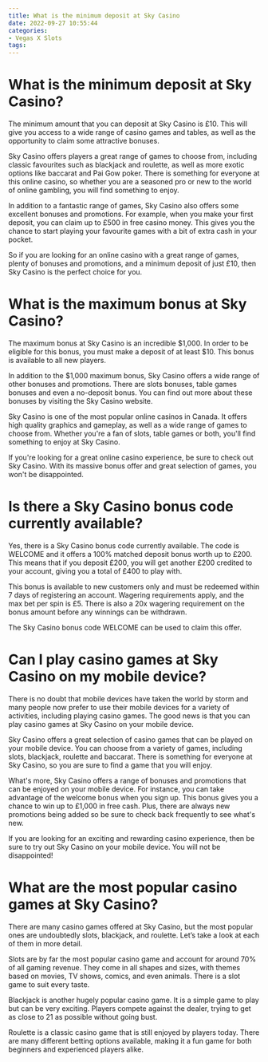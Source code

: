 ```yaml
---
title: What is the minimum deposit at Sky Casino
date: 2022-09-27 10:55:44
categories:
- Vegas X Slots
tags:
---
```



#  What is the minimum deposit at Sky Casino?

The minimum amount that you can deposit at Sky Casino is £10. This will give you access to a wide range of casino games and tables, as well as the opportunity to claim some attractive bonuses.

Sky Casino offers players a great range of games to choose from, including classic favourites such as blackjack and roulette, as well as more exotic options like baccarat and Pai Gow poker. There is something for everyone at this online casino, so whether you are a seasoned pro or new to the world of online gambling, you will find something to enjoy.

In addition to a fantastic range of games, Sky Casino also offers some excellent bonuses and promotions. For example, when you make your first deposit, you can claim up to £500 in free casino money. This gives you the chance to start playing your favourite games with a bit of extra cash in your pocket.

So if you are looking for an online casino with a great range of games, plenty of bonuses and promotions, and a minimum deposit of just £10, then Sky Casino is the perfect choice for you.

#  What is the maximum bonus at Sky Casino?

The maximum bonus at Sky Casino is an incredible $1,000. In order to be eligible for this bonus, you must make a deposit of at least $10. This bonus is available to all new players.

In addition to the $1,000 maximum bonus, Sky Casino offers a wide range of other bonuses and promotions. There are slots bonuses, table games bonuses and even a no-deposit bonus. You can find out more about these bonuses by visiting the Sky Casino website.

Sky Casino is one of the most popular online casinos in Canada. It offers high quality graphics and gameplay, as well as a wide range of games to choose from. Whether you're a fan of slots, table games or both, you'll find something to enjoy at Sky Casino.

If you're looking for a great online casino experience, be sure to check out Sky Casino. With its massive bonus offer and great selection of games, you won't be disappointed.

#  Is there a Sky Casino bonus code currently available?

Yes, there is a Sky Casino bonus code currently available. The code is WELCOME and it offers a 100% matched deposit bonus worth up to £200. This means that if you deposit £200, you will get another £200 credited to your account, giving you a total of £400 to play with.

This bonus is available to new customers only and must be redeemed within 7 days of registering an account. Wagering requirements apply, and the max bet per spin is £5. There is also a 20x wagering requirement on the bonus amount before any winnings can be withdrawn. 

The Sky Casino bonus code WELCOME can be used to claim this offer.

#  Can I play casino games at Sky Casino on my mobile device?

There is no doubt that mobile devices have taken the world by storm and many people now prefer to use their mobile devices for a variety of activities, including playing casino games. The good news is that you can play casino games at Sky Casino on your mobile device.

Sky Casino offers a great selection of casino games that can be played on your mobile device. You can choose from a variety of games, including slots, blackjack, roulette and baccarat. There is something for everyone at Sky Casino, so you are sure to find a game that you will enjoy.

What's more, Sky Casino offers a range of bonuses and promotions that can be enjoyed on your mobile device. For instance, you can take advantage of the welcome bonus when you sign up. This bonus gives you a chance to win up to £1,000 in free cash. Plus, there are always new promotions being added so be sure to check back frequently to see what's new.

If you are looking for an exciting and rewarding casino experience, then be sure to try out Sky Casino on your mobile device. You will not be disappointed!

#  What are the most popular casino games at Sky Casino?

There are many casino games offered at Sky Casino, but the most popular ones are undoubtedly slots, blackjack, and roulette. Let’s take a look at each of them in more detail.

Slots are by far the most popular casino game and account for around 70% of all gaming revenue. They come in all shapes and sizes, with themes based on movies, TV shows, comics, and even animals. There is a slot game to suit every taste.

Blackjack is another hugely popular casino game. It is a simple game to play but can be very exciting. Players compete against the dealer, trying to get as close to 21 as possible without going bust.

Roulette is a classic casino game that is still enjoyed by players today. There are many different betting options available, making it a fun game for both beginners and experienced players alike.